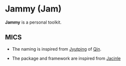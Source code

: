 # Jammy (Jam)

**Jammy** is a personal toolkit. 

## MICS

* The naming is inspired from [Jyutping](https://en.wikipedia.org/wiki/Jyutping) of [Qin](https://en.wiktionary.org/wiki/%E6%AC%BD).

* The package and framework are inspired from [Jacinle](https://github.com/vacancy/Jacinle)